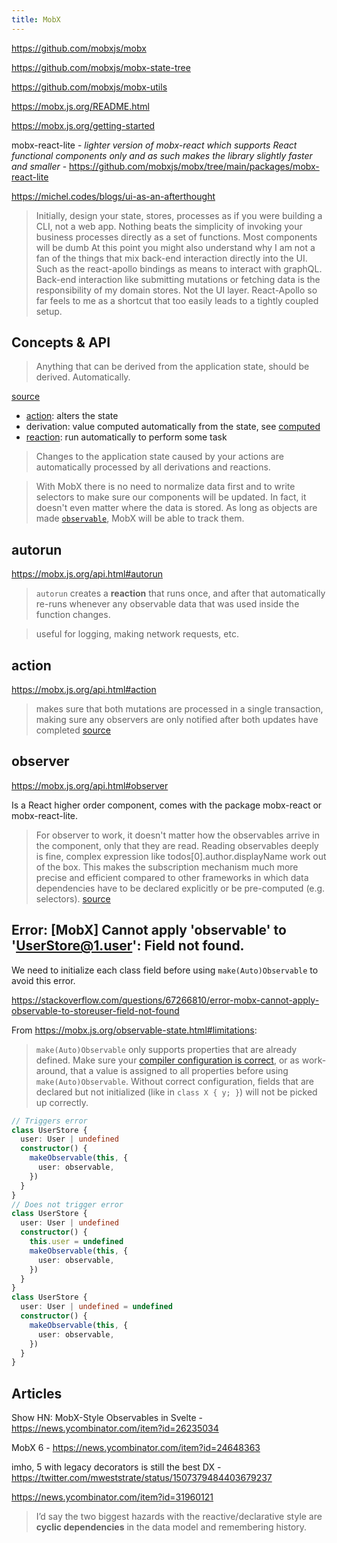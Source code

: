 ```yaml
---
title: MobX
---
```


https://github.com/mobxjs/mobx

https://github.com/mobxjs/mobx-state-tree

https://github.com/mobxjs/mobx-utils

https://mobx.js.org/README.html

https://mobx.js.org/getting-started

mobx-react-lite - _lighter version of mobx-react which supports React functional components only and as such makes the library slightly faster and smaller_ - https://github.com/mobxjs/mobx/tree/main/packages/mobx-react-lite

https://michel.codes/blogs/ui-as-an-afterthought

> Initially, design your state, stores, processes as if you were building a CLI, not a web app.
> Nothing beats the simplicity of invoking your business processes directly as a set of functions.
> Most components will be dumb
> At this point you might also understand why I am not a fan of the things that mix back-end interaction directly into the UI. Such as the react-apollo bindings as means to interact with graphQL. Back-end interaction like submitting mutations or fetching data is the responsibility of my domain stores. Not the UI layer. React-Apollo so far feels to me as a shortcut that too easily leads to a tightly coupled setup.

## Concepts & API

> Anything that can be derived from the application state, should be derived. Automatically.

[source](https://mobx.js.org/getting-started)

- [action](https://mobx.js.org/api.html#actions): alters the state
- derivation: value computed automatically from the state, see [computed](https://mobx.js.org/api.html#computed)
- [reaction](https://mobx.js.org/api.html#reactions): run automatically to perform some task

> Changes to the application state caused by your actions are automatically processed by all derivations and reactions.

> With MobX there is no need to normalize data first and to write selectors to make sure our components will be updated. In fact, it doesn't even matter where the data is stored. As long as objects are made [`observable`](https://mobx.js.org/api.html#observable), MobX will be able to track them.

## autorun

https://mobx.js.org/api.html#autorun

> `autorun` creates a **reaction** that runs once, and after that automatically re-runs whenever any observable data that was used inside the function changes.

> useful for logging, making network requests, etc.

## action

https://mobx.js.org/api.html#action

> makes sure that both mutations are processed in a single transaction, making sure any observers are only notified after both updates have completed [source](https://mobx.js.org/getting-started)

## observer

https://mobx.js.org/api.html#observer

Is a React higher order component, comes with the package mobx-react or mobx-react-lite.

> For observer to work, it doesn't matter how the observables arrive in the component, only that they are read. Reading observables deeply is fine, complex expression like todos[0].author.displayName work out of the box. This makes the subscription mechanism much more precise and efficient compared to other frameworks in which data dependencies have to be declared explicitly or be pre-computed (e.g. selectors). [source](https://mobx.js.org/react-integration.html)

## Error: [MobX] Cannot apply 'observable' to 'UserStore@1.user': Field not found.

We need to initialize each class field before using `make(Auto)Observable` to avoid this error.

https://stackoverflow.com/questions/67266810/error-mobx-cannot-apply-observable-to-storeuser-field-not-found

From https://mobx.js.org/observable-state.html#limitations:

> `make(Auto)Observable` only supports properties that are already defined. Make sure your [compiler configuration is correct](https://mobx.js.org/installation.html#use-spec-compliant-transpilation-for-class-properties), or as work-around, that a value is assigned to all properties before using `make(Auto)Observable`. Without correct configuration, fields that are declared but not initialized (like in `class X { y; }`) will not be picked up correctly.

```ts
// Triggers error
class UserStore {
  user: User | undefined
  constructor() {
    makeObservable(this, {
      user: observable,
    })
  }
}
// Does not trigger error
class UserStore {
  user: User | undefined
  constructor() {
    this.user = undefined
    makeObservable(this, {
      user: observable,
    })
  }
}
class UserStore {
  user: User | undefined = undefined
  constructor() {
    makeObservable(this, {
      user: observable,
    })
  }
}
```

## Articles

Show HN: MobX-Style Observables in Svelte - https://news.ycombinator.com/item?id=26235034

MobX 6 - https://news.ycombinator.com/item?id=24648363

imho, 5 with legacy decorators is still the best DX - https://twitter.com/mweststrate/status/1507379484403679237

https://news.ycombinator.com/item?id=31960121

> I’d say the two biggest hazards with the reactive/declarative style are **cyclic dependencies** in the data model and remembering history.
